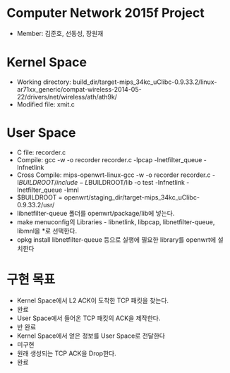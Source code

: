 # Computer Network 2015f Project
- Member: 김준호, 선동성, 장원재


# Kernel Space
- Working directory: build_dir/target-mips_34kc_uClibc-0.9.33.2/linux-ar71xx_generic/compat-wireless-2014-05-22/drivers/net/wireless/ath/ath9k/
- Modified file: xmit.c

# User Space
- C file: recorder.c
- Compile: gcc -w -o recorder recorder.c -lpcap -lnetfilter_queue -lnfnetlink
- Cross Compile: mips-openwrt-linux-gcc -w -o recorder recorder.c -I$BUILDROOT/include -L$BUILDROOT/lib -o test -lnfnetlink -lnetfilter_queue -lmnl
 - $BUILDROOT = openwrt/staging_dir/target-mips_34kc_uClibc-0.9.33.2/usr/
 - libnetfilter-queue 폴더를 openwrt/package/lib에 넣는다.
 - make menuconfig의 Libraries - libnetlink, libpcap, libnetfilter-queue, libmnl을 *로 선택한다.
 - opkg install libnetfilter-queue 등으로 실행에 필요한 library를 openwrt에 설치한다

# 구현 목표
- Kernel Space에서 L2 ACK이 도착한 TCP 패킷을 찾는다. 
 - 완료
- User Space에서 들어온 TCP 패킷의 ACK을 제작한다. 
 - 반 완료
- Kernel Space에서 얻은 정보를 User Space로 전달한다 
 - 미구현
- 원래 생성되는 TCP ACK을 Drop한다. 
 - 완료
